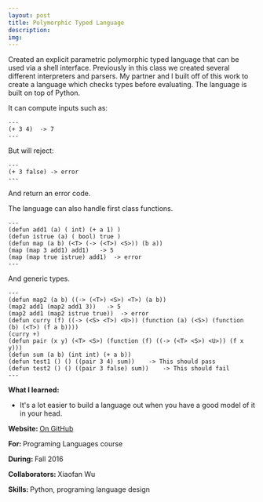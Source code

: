 ```yaml
---
layout: post
title: Polymorphic Typed Language
description: 
img:
---
```


Created an explicit parametric polymorphic typed language that can be used via a shell interface. Previously in this class we created several different interpreters and parsers. My partner and I built off of this work to create a language which checks types before evaluating. The language is built on top of Python.

It can compute inputs such as:

	---
	(+ 3 4)  -> 7
	---

But will reject:

	---
	(+ 3 false) -> error
	---

And return an error code.

The language can also handle first class functions.

	---
	(defun add1 (a) ( int) (+ a 1) )
	(defun istrue (a) ( bool) true )
	(defun map (a b) (<T> (-> (<T>) <S>)) (b a))
	(map (map 3 add1) add1)   -> 5
	(map (map true istrue) add1)  -> error
	---

And generic types.

	---
	(defun map2 (a b) ((-> (<T>) <S>) <T>) (a b))
	(map2 add1 (map2 add1 3))   -> 5
	(map2 add1 (map2 istrue true))  -> error
	(defun curry (f) ((-> (<S> <T>) <U>)) (function (a) (<S>) (function (b) (<T>) (f a b))))
	(curry +)
	(defun pair (x y) (<T> <S>) (function (f) ((-> (<T> <S>) <U>)) (f x y)))
	(defun sum (a b) (int int) (+ a b)) 
	(defun test1 () () ((pair 3 4) sum))    -> This should pass
	(defun test2 () () ((pair 3 false) sum))    -> This should fail
	---


<b>What I learned:</b>
- It's a lot easier to build a language out when you have a good model of it in your head.

<b>Website: </b> <a href="https://github.com/LucyWilcox/PL-2016/blob/master/final.py">On GitHub</a>

<b>For: </b>Programing Languages course

<b>During: </b>Fall 2016

<b>Collaborators: </b>Xiaofan Wu

<b>Skills: </b>Python, programing language design
